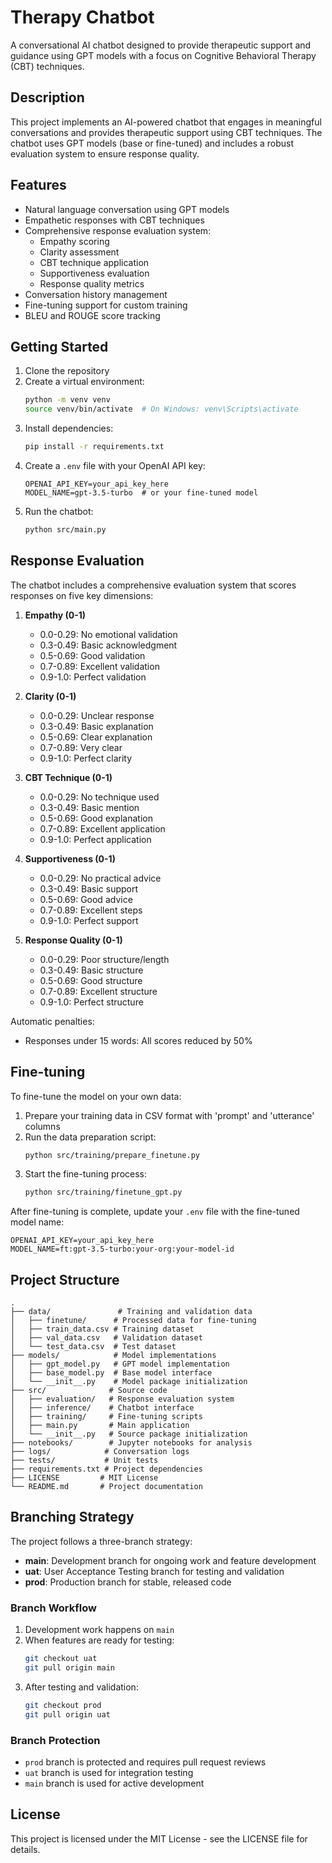 # Therapy Chatbot

A conversational AI chatbot designed to provide therapeutic support and guidance using GPT models with a focus on Cognitive Behavioral Therapy (CBT) techniques.

## Description

This project implements an AI-powered chatbot that engages in meaningful conversations and provides therapeutic support using CBT techniques. The chatbot uses GPT models (base or fine-tuned) and includes a robust evaluation system to ensure response quality.

## Features

- Natural language conversation using GPT models
- Empathetic responses with CBT techniques
- Comprehensive response evaluation system:
  - Empathy scoring
  - Clarity assessment
  - CBT technique application
  - Supportiveness evaluation
  - Response quality metrics
- Conversation history management
- Fine-tuning support for custom training
- BLEU and ROUGE score tracking

## Getting Started

1. Clone the repository
2. Create a virtual environment:
   ```bash
   python -m venv venv
   source venv/bin/activate  # On Windows: venv\Scripts\activate
   ```
3. Install dependencies:
   ```bash
   pip install -r requirements.txt
   ```
4. Create a `.env` file with your OpenAI API key:
   ```
   OPENAI_API_KEY=your_api_key_here
   MODEL_NAME=gpt-3.5-turbo  # or your fine-tuned model
   ```
5. Run the chatbot:
   ```bash
   python src/main.py
   ```

## Response Evaluation

The chatbot includes a comprehensive evaluation system that scores responses on five key dimensions:

1. **Empathy (0-1)**
   - 0.0-0.29: No emotional validation
   - 0.3-0.49: Basic acknowledgment
   - 0.5-0.69: Good validation
   - 0.7-0.89: Excellent validation
   - 0.9-1.0: Perfect validation

2. **Clarity (0-1)**
   - 0.0-0.29: Unclear response
   - 0.3-0.49: Basic explanation
   - 0.5-0.69: Clear explanation
   - 0.7-0.89: Very clear
   - 0.9-1.0: Perfect clarity

3. **CBT Technique (0-1)**
   - 0.0-0.29: No technique used
   - 0.3-0.49: Basic mention
   - 0.5-0.69: Good explanation
   - 0.7-0.89: Excellent application
   - 0.9-1.0: Perfect application

4. **Supportiveness (0-1)**
   - 0.0-0.29: No practical advice
   - 0.3-0.49: Basic support
   - 0.5-0.69: Good advice
   - 0.7-0.89: Excellent steps
   - 0.9-1.0: Perfect support

5. **Response Quality (0-1)**
   - 0.0-0.29: Poor structure/length
   - 0.3-0.49: Basic structure
   - 0.5-0.69: Good structure
   - 0.7-0.89: Excellent structure
   - 0.9-1.0: Perfect structure

Automatic penalties:
- Responses under 15 words: All scores reduced by 50%

## Fine-tuning

To fine-tune the model on your own data:

1. Prepare your training data in CSV format with 'prompt' and 'utterance' columns
2. Run the data preparation script:
   ```bash
   python src/training/prepare_finetune.py
   ```
3. Start the fine-tuning process:
   ```bash
   python src/training/finetune_gpt.py
   ```

After fine-tuning is complete, update your `.env` file with the fine-tuned model name:
```
OPENAI_API_KEY=your_api_key_here
MODEL_NAME=ft:gpt-3.5-turbo:your-org:your-model-id
```

## Project Structure

```
.
├── data/               # Training and validation data
│   ├── finetune/      # Processed data for fine-tuning
│   ├── train_data.csv # Training dataset
│   ├── val_data.csv   # Validation dataset
│   └── test_data.csv  # Test dataset
├── models/            # Model implementations
│   ├── gpt_model.py   # GPT model implementation
│   ├── base_model.py  # Base model interface
│   └── __init__.py    # Model package initialization
├── src/              # Source code
│   ├── evaluation/   # Response evaluation system
│   ├── inference/    # Chatbot interface
│   ├── training/     # Fine-tuning scripts
│   ├── main.py       # Main application
│   └── __init__.py   # Source package initialization
├── notebooks/        # Jupyter notebooks for analysis
├── logs/            # Conversation logs
├── tests/           # Unit tests
├── requirements.txt # Project dependencies
├── LICENSE         # MIT License
└── README.md       # Project documentation
```

## Branching Strategy

The project follows a three-branch strategy:

- **main**: Development branch for ongoing work and feature development
- **uat**: User Acceptance Testing branch for testing and validation
- **prod**: Production branch for stable, released code

### Branch Workflow

1. Development work happens on `main`
2. When features are ready for testing:
   ```bash
   git checkout uat
   git pull origin main
   ```
3. After testing and validation:
   ```bash
   git checkout prod
   git pull origin uat
   ```

### Branch Protection

- `prod` branch is protected and requires pull request reviews
- `uat` branch is used for integration testing
- `main` branch is used for active development

## License

This project is licensed under the MIT License - see the LICENSE file for details. 
